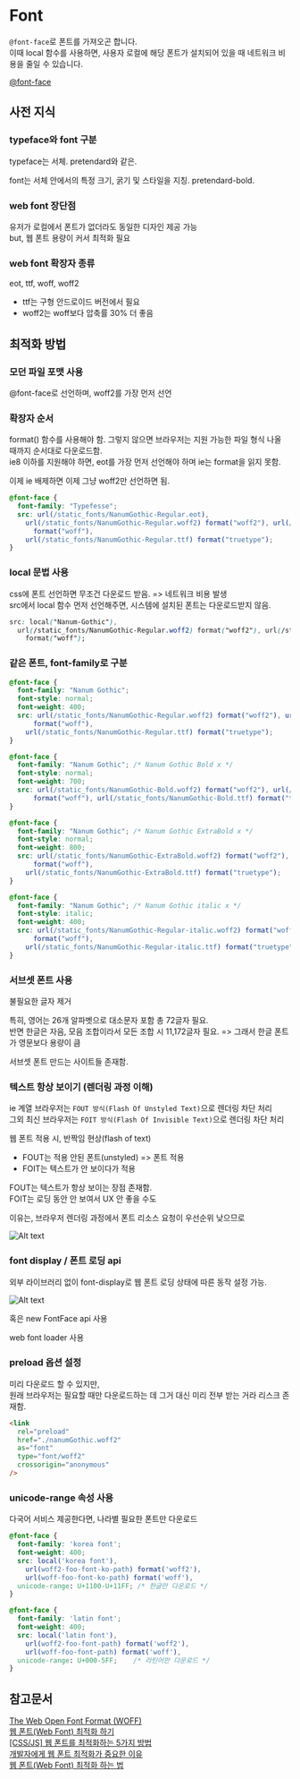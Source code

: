 # Font

`@font-face`로 폰트를 가져오곤 합니다.<br>
이때 local 함수를 사용하면, 사용자 로컬에 해당 폰트가 설치되어 있을 때 네트워크 비용을 줄일 수 있습니다.

[@font-face](https://developer.mozilla.org/ko/docs/Web/CSS/@font-face)<br>

## 사전 지식

### typeface와 font 구분

typeface는 서체. pretendard와 같은.

font는 서체 안에서의 특정 크기, 굵기 및 스타일을 지칭. pretendard-bold.

### web font 장단점

유저가 로컬에서 폰트가 없더라도 동일한 디자인 제공 가능<br>
but, 웹 폰트 용량이 커서 최적화 필요

### web font 확장자 종류

eot, ttf, woff, woff2

- ttf는 구형 안드로이드 버전에서 필요
- woff2는 woff보다 압축률 30% 더 좋음

## 최적화 방법

### 모던 파일 포맷 사용

@font-face로 선언하며, woff2를 가장 먼저 선언

### 확장자 순서

format() 함수를 사용해야 함. 그렇지 않으면 브라우저는 지원 가능한 파일 형식 나올 때까지 순서대로 다운로드함.<br>
ie8 이하를 지원해야 하면, eot를 가장 먼저 선언해야 하며 ie는 format을 읽지 못함.

이제 ie 배제하면 이제 그냥 woff2만 선언하면 됨.

```css
@font-face {
  font-family: "Typefesse";
  src: url(/static_fonts/NanumGothic-Regular.eot),
    url(/static_fonts/NanumGothic-Regular.woff2) format("woff2"), url(/static_fonts/NanumGothic-Regular.woff)
      format("woff"),
    url(/static_fonts/NanumGothic-Regular.ttf) format("truetype");
}
```

### local 문법 사용

css에 폰트 선언하면 무조건 다운로드 받음. => 네트워크 비용 발생<br>
src에서 local 함수 먼저 선언해주면, 시스템에 설치된 폰트는 다운로드받지 않음.

```css
src: local("Nanum-Gothic"),
  url(/static_fonts/NanumGothic-Regular.woff2) format("woff2"), url(/static_fonts/NanumGothic-Regular.woff)
    format("woff");
```

### 같은 폰트, font-family로 구분

```css
@font-face {
  font-family: "Nanum Gothic";
  font-style: normal;
  font-weight: 400;
  src: url(/static_fonts/NanumGothic-Regular.woff2) format("woff2"), url(/static_fonts/NanumGothic-Regular.woff)
      format("woff"),
    url(/static_fonts/NanumGothic-Regular.ttf) format("truetype");
}

@font-face {
  font-family: "Nanum Gothic"; /* Nanum Gothic Bold x */
  font-style: normal;
  font-weight: 700;
  src: url(/static_fonts/NanumGothic-Bold.woff2) format("woff2"), url(/static_fonts/NanumGothic-Bold.woff)
      format("woff"), url(/static_fonts/NanumGothic-Bold.ttf) format("truetype");
}

@font-face {
  font-family: "Nanum Gothic"; /* Nanum Gothic ExtraBold x */
  font-style: normal;
  font-weight: 800;
  src: url(/static_fonts/NanumGothic-ExtraBold.woff2) format("woff2"), url(/static_fonts/NanumGothic-ExtraBold.woff)
      format("woff"),
    url(/static_fonts/NanumGothic-ExtraBold.ttf) format("truetype");
}

@font-face {
  font-family: "Nanum Gothic"; /* Nanum Gothic italic x */
  font-style: italic;
  font-weight: 400;
  src: url(/static_fonts/NanumGothic-Regular-italic.woff2) format("woff2"), url(/static_fonts/NanumGothic-Regular-italic.woff)
      format("woff"),
    url(/static_fonts/NanumGothic-Regular-italic.ttf) format("truetype");
}
```

### 서브셋 폰트 사용

불필요한 글자 제거

특히, 영어는 26개 알파벳으로 대소문자 포함 총 72글자 필요.<br>
반면 한글은 자음, 모음 조합이라서 모든 조합 시 11,172글자 필요. => 그래서 한글 폰트가 영문보다 용량이 큼

서브셋 폰트 만드는 사이트들 존재함.

### 텍스트 항상 보이기 (렌더링 과정 이해)

ie 계열 브라우저는 `FOUT 방식(Flash Of Unstyled Text)`으로 렌더링 차단 처리<br>
그외 최신 브라우저는 `FOIT 방식(Flash Of Invisible Text)`으로 렌더링 차단 처리

웹 폰트 적용 시, 반짝임 현상(flash of text)

- FOUT는 적용 안된 폰트(unstyled) => 폰트 적용
- FOIT는 텍스트가 안 보이다가 적용

FOUT는 텍스트가 항상 보이는 장점 존재함.<br>
FOIT는 로딩 동안 안 보여서 UX 안 좋을 수도

이유는, 브라우저 렌더링 과정에서 폰트 리소스 요청이 우선순위 낮으므로

![Alt text](image-1.png)

### font display / 폰트 로딩 api

외부 라이브러리 없이 font-display로 웹 폰트 로딩 상태에 따른 동작 설정 가능.

![Alt text](image.png)

혹은 new FontFace api 사용

web font loader 사용

### preload 옵션 설정

미리 다운로드 할 수 있지만,<br>
원래 브라우저는 필요할 때만 다운로드하는 데 그거 대신 미리 전부 받는 거라 리스크 존재함.

```html
<link
  rel="preload"
  href="./nanumGothic.woff2"
  as="font"
  type="font/woff2"
  crossorigin="anonymous"
/>
```

### unicode-range 속성 사용

다국어 서비스 제공한다면, 나라별 필요한 폰트만 다운로드

```css
@font-face {
  font-family: 'korea font';
  font-weight: 400;
  src: local('korea font'),
    url(woff2-foo-font-ko-path) format('woff2'),
    url(woff-foo-font-ko-path) format('woff'),
  unicode-range: U+1100-U+11FF; /* 한글만 다운로드 */
}

@font-face {
  font-family: 'latin font';
  font-weight: 400;
  src: local('latin font'),
    url(woff2-foo-font-path) format('woff2'),
    url(woff-foo-font-path) format('woff'),
  unicode-range: U+000-5FF;    /* 라틴어만 다운로드 */
}
```

## 참고문서

[The Web Open Font Format (WOFF)](https://developer.mozilla.org/en-US/docs/Web/CSS/CSS_fonts/WOFF)<br>
[웹 폰트(Web Font) 최적화 하기](https://whales.tistory.com/66)<br>
[[CSS/JS] 웹 폰트를 최적화하는 5가지 방법](https://mong-blog.tistory.com/entry/CSSJS-%EC%9B%B9-%ED%8F%B0%ED%8A%B8%EB%A5%BC-%EC%B5%9C%EC%A0%81%ED%99%94%ED%95%98%EB%8A%94-5%EA%B0%80%EC%A7%80-%EB%B0%A9%EB%B2%95)<br>
[개발자에게 웹 폰트 최적화가 중요한 이유](https://yozm.wishket.com/magazine/detail/2107/)<br>
[웹 폰트(Web Font) 최적화 하는 법](https://www.datoybi.com/Web-font-optimization/)<br>
